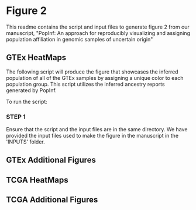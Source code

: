 # Figure 2                                                                      
This readme contains the script and input files to generate figure 2 from our manuscript, "PopInf: An approach for reproducibly visualizing and assigning population affiliation in genomic samples of uncertain origin"

## GTEx HeatMaps

The following script will produce the figure that showcases the inferred population of all of the GTEx samples by assigning a unique color to each population group. This script utilizes the inferred ancestry reports generated by PopInf.

To run the script:

### STEP 1

Ensure that the script and the input files are in the same directory. We have provided the input files used to make the figure in the manuscript in the 'INPUTS' folder.

## GTEx Additional Figures

## TCGA HeatMaps

## TCGA Additional Figures
